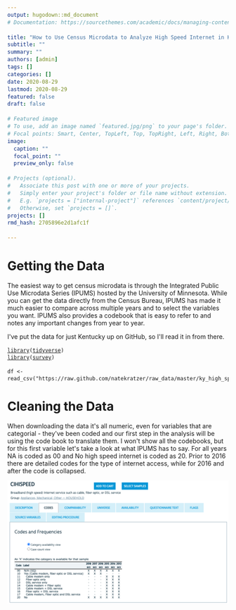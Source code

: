 ```yaml
---
output: hugodown::md_document
# Documentation: https://sourcethemes.com/academic/docs/managing-content/

title: "How to Use Census Microdata to Analyze High Speed Internet in Kentucky"
subtitle: ""
summary: ""
authors: [admin]
tags: []
categories: []
date: 2020-08-29
lastmod: 2020-08-29
featured: false
draft: false

# Featured image
# To use, add an image named `featured.jpg/png` to your page's folder.
# Focal points: Smart, Center, TopLeft, Top, TopRight, Left, Right, BottomLeft, Bottom, BottomRight.
image:
  caption: ""
  focal_point: ""
  preview_only: false

# Projects (optional).
#   Associate this post with one or more of your projects.
#   Simply enter your project's folder or file name without extension.
#   E.g. `projects = ["internal-project"]` references `content/project/deep-learning/index.md`.
#   Otherwise, set `projects = []`.
projects: []
rmd_hash: 2705896e2d1afc1f

---
```


Getting the Data
================

The easiest way to get census microdata is through the Integrated Public Use Microdata Series (IPUMS) hosted by the University of Minnesota. While you can get the data directly from the Census Bureau, IPUMS has made it much easier to compare across multiple years and to select the variables you want. IPUMS also provides a codebook that is easy to refer to and notes any important changes from year to year.

I've put the data for just Kentucky up on GitHub, so I'll read it in from there.

<div class="highlight">

<pre class='chroma'><code class='language-r' data-lang='r'><span class='nf'><a href='https://rdrr.io/r/base/library.html'>library</a></span>(<span class='k'><a href='http://tidyverse.tidyverse.org'>tidyverse</a></span>) 
<span class='nf'><a href='https://rdrr.io/r/base/library.html'>library</a></span>(<span class='k'><a href='http://r-survey.r-forge.r-project.org/survey/'>survey</a></span>)

<span class='k'>df</span> <span class='o'>&lt;-</span> <span class='nf'>read_csv</span>(<span class='s'>"https://raw.github.com/natekratzer/raw_data/master/ky_high_speed_internet.csv"</span>)
</code></pre>

</div>

Cleaning the Data
=================

When downloading the data it's all numeric, even for variables that are categorial - they've been coded and our first step in the analysis will be using the code book to translate them. I won't show all the codebooks, but for this first variable let's take a look at what IPUMS has to say. For all years NA is coded as 00 and No high speed internet is coded as 20. Prior to 2016 there are detailed codes for the type of internet access, while for 2016 and after the code is collapsed.

![](high_speed_code.png)

